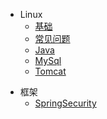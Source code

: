 <!-- [侧标栏标题](文件地址 "页面title")} -->
* Linux
  - [基础](src/Linux/基础/README.md)
  - [常见问题](src/Linux/常见问题/README.md)
  - [Java](src/Linux/Java/README.md)
  - [MySql](src/Linux/MySql/README.md)
  - [Tomcat](src/Linux/Tomcat/README.md)
- 框架
  - [SpringSecurity](./src/框架/SpringSecurity/README.md)